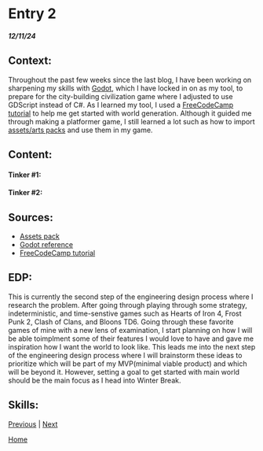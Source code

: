 # Entry 2
##### 12/11/24

## **Context**:
Throughout the past few weeks since the last blog, I have been working on sharpening my skills with [Godot](https://godotengine.org/), which I have locked in on as my tool, to prepare for the city-building civilization game where I adjusted to use GDScript instead of C#. As I learned my tool, I used a [FreeCodeCamp tutorial](https://www.youtube.com/watch?v=S8lMTwSRoRg&t=2496s) to help me get started with world generation. Although it guided me through making a platformer game, I still learned a lot such as how to import [assets/arts packs](https://ansimuz.itch.io/sunny-land-pixel-game-art) and use them in my game.

## **Content**:

#### **Tinker #1**:



#### **Tinker #2**:



## **Sources**:

* [Assets pack](https://ansimuz.itch.io/sunny-land-pixel-game-art)
* [Godot reference](https://docs.godotengine.org/en/stable/tutorials/scripting/gdscript/gdscript_basics.html)
* [FreeCodeCamp tutorial](https://www.youtube.com/watch?v=S8lMTwSRoRg&t=2496s)

## **EDP**:

This is currently the second step of the engineering design process where I research the problem. After going through playing through some strategy, indeterministic, and time-senstive games such as Hearts of Iron 4, Frost Punk 2, Clash of Clans, and Bloons TD6. Going through these favorite games of mine with a new lens of examination, I start planning on how I will be able toimplment some of their features I would love to have and gave me inspiration how I want the world to look like. This leads me into the next step of the engineering design process where I will brainstorm these ideas to prioritize which will be part of my MVP(minimal viable product) and which will be beyond it. However, setting a goal to get started with main world should be the main focus as I head into Winter Break.


## **Skills**:




[Previous](entry01.md) | [Next](entry03.md)

[Home](../README.md)
